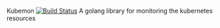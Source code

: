 Kubemon [![Build Status](https://travis-ci.org/linkernetworks/kubemon.svg?branch=master)](https://travis-ci.org/linkernetworks/kubemon)
A golang library for monitoring the kubernetes resources
